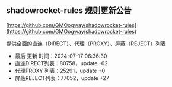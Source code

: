 ## shadowrocket-rules 规则更新公告

[https://github.com/GMOogway/shadowrocket-rules](https://github.com/GMOogway/shadowrocket-rules)

提供全面的直连（DIRECT）、代理（PROXY）、屏蔽（REJECT）列表
- 最后 更新 时间：2024-07-17 06:36:30
- 直连DIRECT列表：80758，update -62
- 代理PROXY 列表：25291，update +0
- 屏蔽REJECT列表：77052，update +27